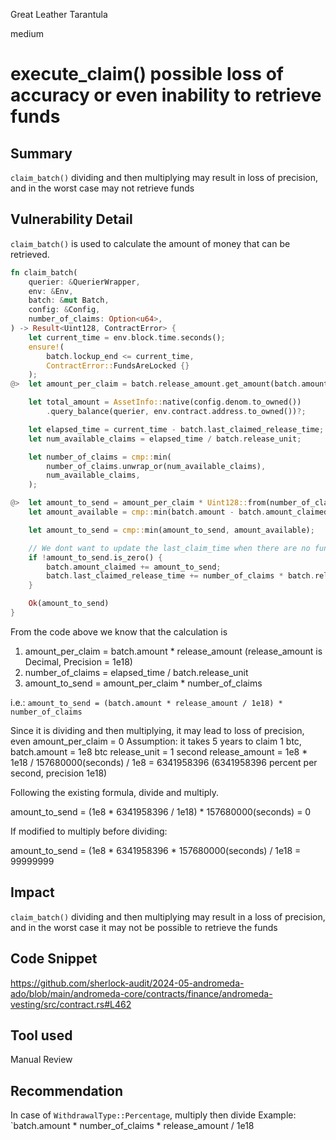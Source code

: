 Great Leather Tarantula

medium

# execute_claim() possible loss of accuracy or even inability to retrieve funds

## Summary
`claim_batch()` dividing and then multiplying may result in loss of precision, and in the worst case may not retrieve funds
## Vulnerability Detail
`claim_batch()` is used to calculate the amount of money that can be retrieved.
```rust
fn claim_batch(
    querier: &QuerierWrapper,
    env: &Env,
    batch: &mut Batch,
    config: &Config,
    number_of_claims: Option<u64>,
) -> Result<Uint128, ContractError> {
    let current_time = env.block.time.seconds();
    ensure!(
        batch.lockup_end <= current_time,
        ContractError::FundsAreLocked {}
    );
@>  let amount_per_claim = batch.release_amount.get_amount(batch.amount)?;

    let total_amount = AssetInfo::native(config.denom.to_owned())
        .query_balance(querier, env.contract.address.to_owned())?;

    let elapsed_time = current_time - batch.last_claimed_release_time;
    let num_available_claims = elapsed_time / batch.release_unit;

    let number_of_claims = cmp::min(
        number_of_claims.unwrap_or(num_available_claims),
        num_available_claims,
    );

@>  let amount_to_send = amount_per_claim * Uint128::from(number_of_claims);
    let amount_available = cmp::min(batch.amount - batch.amount_claimed, total_amount);

    let amount_to_send = cmp::min(amount_to_send, amount_available);

    // We dont want to update the last_claim_time when there are no funds to claim.
    if !amount_to_send.is_zero() {
        batch.amount_claimed += amount_to_send;
        batch.last_claimed_release_time += number_of_claims * batch.release_unit;
    }

    Ok(amount_to_send)
}
```
From the code above we know that the calculation is
1. amount_per_claim = batch.amount * release_amount (release_amount is Decimal, Precision = 1e18)
2. number_of_claims = elapsed_time / batch.release_unit
3. amount_to_send = amount_per_claim * number_of_claims

i.e.: `amount_to_send = (batch.amount * release_amount / 1e18) * number_of_claims`

Since it is dividing and then multiplying, it may lead to loss of precision, even amount_per_claim = 0
Assumption: it takes 5 years to claim 1 btc, 
batch.amount = 1e8 btc
release_unit = 1 second
release_amount = 1e8 * 1e18 / 157680000(seconds) / 1e8 = 6341958396 (6341958396 percent per second, precision 1e18)

Following the existing formula, divide and multiply. 

amount_to_send = (1e8 * 6341958396 / 1e18) * 157680000(seconds)  = 0

If modified to multiply before dividing:

amount_to_send = (1e8 * 6341958396 * 157680000(seconds)  / 1e18 = 99999999

## Impact

`claim_batch()` dividing and then multiplying may result in a loss of precision, and in the worst case it may not be possible to retrieve the funds

## Code Snippet
https://github.com/sherlock-audit/2024-05-andromeda-ado/blob/main/andromeda-core/contracts/finance/andromeda-vesting/src/contract.rs#L462
## Tool used

Manual Review

## Recommendation
In case of `WithdrawalType::Percentage`, multiply then divide
Example: `batch.amount * number_of_claims * release_amount / 1e18